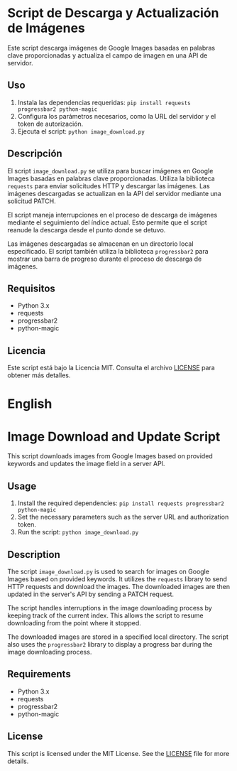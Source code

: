 # Script de Descarga y Actualización de Imágenes

Este script descarga imágenes de Google Images basadas en palabras clave proporcionadas y actualiza el campo de imagen en una API de servidor.

## Uso

1. Instala las dependencias requeridas: `pip install requests progressbar2 python-magic`
2. Configura los parámetros necesarios, como la URL del servidor y el token de autorización.
3. Ejecuta el script: `python image_download.py`

## Descripción

El script `image_download.py` se utiliza para buscar imágenes en Google Images basadas en palabras clave proporcionadas. Utiliza la biblioteca `requests` para enviar solicitudes HTTP y descargar las imágenes. Las imágenes descargadas se actualizan en la API del servidor mediante una solicitud PATCH.

El script maneja interrupciones en el proceso de descarga de imágenes mediante el seguimiento del índice actual. Esto permite que el script reanude la descarga desde el punto donde se detuvo.

Las imágenes descargadas se almacenan en un directorio local especificado. El script también utiliza la biblioteca `progressbar2` para mostrar una barra de progreso durante el proceso de descarga de imágenes.

## Requisitos

- Python 3.x
- requests
- progressbar2
- python-magic

## Licencia

Este script está bajo la Licencia MIT. Consulta el archivo [LICENSE](LICENSE) para obtener más detalles.




# English




# Image Download and Update Script

This script downloads images from Google Images based on provided keywords and updates the image field in a server API.

## Usage

1. Install the required dependencies: `pip install requests progressbar2 python-magic`
2. Set the necessary parameters such as the server URL and authorization token.
3. Run the script: `python image_download.py`

## Description

The script `image_download.py` is used to search for images on Google Images based on provided keywords. It utilizes the `requests` library to send HTTP requests and download the images. The downloaded images are then updated in the server's API by sending a PATCH request.

The script handles interruptions in the image downloading process by keeping track of the current index. This allows the script to resume downloading from the point where it stopped.

The downloaded images are stored in a specified local directory. The script also uses the `progressbar2` library to display a progress bar during the image downloading process.

## Requirements

- Python 3.x
- requests
- progressbar2
- python-magic

## License

This script is licensed under the MIT License. See the [LICENSE](LICENSE) file for more details.
